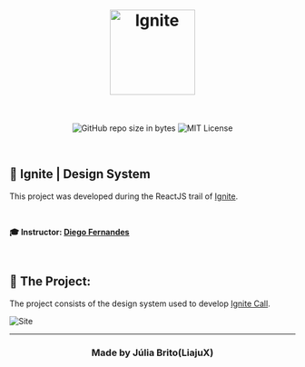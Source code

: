 <h1 align="center">
  <img src="https://github.com/LiajuX/Ignite-2.0-ReactJS-Feed/blob/master/src/assets/ignite-logo.svg" alt="Ignite" width="150px">
</h1>

<br>

<p align="center">
  <img alt="GitHub repo size in bytes" src="https://img.shields.io/github/repo-size/LiajuX/Ignite-2.0-ReactJS-DesignSystem?color=green">
    
   <img alt="MIT License" src="https://img.shields.io/github/license/LiajuX/Ignite-2.0-ReactJS-DesignSystem">
</p>

<br>

## 🚀  Ignite | Design System 
This project was developed during the ReactJS trail of [Ignite](https://rocketseat.com.br/ignite).

<br>

**🎓  Instructor: [Diego Fernandes](https://www.linkedin.com/in/diego-schell-fernandes/)**<br>

<br> 

## 🎨 The Project:

The project consists of the design system used to develop [Ignite Call](https://github.com/LiajuX/Ignite-2.0-ReactJS-IgniteCall).
<br>

![Site](https://github.com/LiajuX/Ignite-2.0-ReactJS-DTMoney/assets/53796370/e5d5087c-84d2-4e4d-b576-d4a1cdac9388)
<br>

---

<h3 align="center" >
  Made by Júlia Brito(LiajuX)
</h3>
